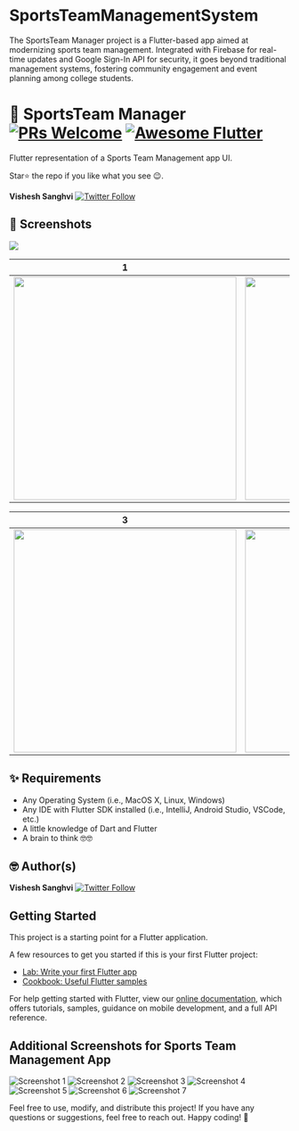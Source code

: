 # SportsTeamManagementSystem
The SportsTeam Manager project is a Flutter-based app aimed at modernizing sports team management. Integrated with Firebase for real-time updates and Google Sign-In API for security, it goes beyond traditional management systems, fostering community engagement and event planning among college students.
# 🏀 SportsTeam Manager [![PRs Welcome](https://img.shields.io/badge/PRs-welcome-brightgreen.svg?style=flat-square)](http://makeapullrequest.com) <a href="https://github.com/Solido/awesome-flutter"><img alt="Awesome Flutter" src="https://img.shields.io/badge/Awesome-Flutter-blue.svg?longCache=true&style=flat-square" /></a>

Flutter representation of a Sports Team Management app UI.

Star⭐ the repo if you like what you see 😉.

**Vishesh Sanghvi** [![Twitter Follow](https://img.shields.io/twitter/follow/alexlegend786.svg?style=social)](https://twitter.com/alexlegend786)

## 📸 Screenshots

<img src="screenshots/1.png"/>

| 1 | 2 |
|------|-------|
|<img src="screenshots/2.png" width="400">|<img src="screenshots/3.png" width="400">|

| 3 | 4 |
|------|-------|
|<img src="screenshots/4.png" width="400">|<img src="screenshots/5.png" width="400">|

## ✨ Requirements
- Any Operating System (i.e., MacOS X, Linux, Windows)
- Any IDE with Flutter SDK installed (i.e., IntelliJ, Android Studio, VSCode, etc.)
- A little knowledge of Dart and Flutter
- A brain to think 🤓🤓

## 🤓 Author(s)
**Vishesh Sanghvi** [![Twitter Follow](https://img.shields.io/twitter/follow/alexlegend786.svg?style=social)](https://twitter.com/alexlegend786)

## Getting Started

This project is a starting point for a Flutter application.

A few resources to get you started if this is your first Flutter project:

- [Lab: Write your first Flutter app](https://flutter.io/docs/get-started/codelab)
- [Cookbook: Useful Flutter samples](https://flutter.io/docs/cookbook)

For help getting started with Flutter, view our 
[online documentation](https://flutter.io/docs), which offers tutorials, 
samples, guidance on mobile development, and a full API reference. 

## Additional Screenshots for Sports Team Management App
![Screenshot 1](screenshots/Screenshot%202024-04-05%20at%2010.11.02%20PM.png)
![Screenshot 2](screenshots/Screenshot%202024-04-05%20at%2011.07.58%20PM.png)
![Screenshot 3](screenshots/Screenshot%202024-04-05%20at%2011.08.06%20PM.png)
![Screenshot 4](screenshots/Screenshot%202024-04-05%20at%2011.08.11%20PM.png)
![Screenshot 5](screenshots/Screenshot%202024-04-05%20at%2011.08.27%20PM.png)
![Screenshot 6](screenshots/Screenshot%202024-04-05%20at%2011.08.44%20PM.png)
![Screenshot 7](screenshots/Screenshot%202024-04-05%20at%2011.08.47%20PM.png)

Feel free to use, modify, and distribute this project! If you have any questions or suggestions, feel free to reach out. Happy coding! 🚀
